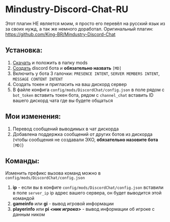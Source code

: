 # Mindustry-Discord-Chat-RU
Этот плагин НЕ является моим, я просто его перевёл на русский язык из за своих нужд, а так же немного доработал.
Оригинальный плагин: https://github.com/King-BR/Mindustry-Discord-Chat

## Установка:
1. [Скачать](https://github.com/Lolip-p/Mindustry-Discord-Chat-RU/releases) и положить в папку mods
2. [Создать](https://discord.com/developers/applications) discord бота и **обязательно назвать** `[MD]`
3. Включить у бота 3 галочки: `PRESENCE INTENT`, `SERVER MEMBERS INTENT`, `MESSAGE CONTENT INTENT`
4. Создать токен и пригласить на ваш дискорд сервер
5. В файле конфига `config/mods/DiscordChat/config.json` в поле рядом с `bot_token` вставить токен бота, рядом с `channel_chat` вставить ID вашего дискорд чата где вы будете общаться

## Мои изменения:
1. Перевод сообщений выводимых в чат дискорда
2. Добавлена поддержка сообщений от других ботов из дискорда (чтобы сообщения не создавали ЭХО, **обязательно назовите бота** `[MD]`)

## Команды:
Изменить префикс вызова команд можно в `config/mods/DiscordChat/config.json`
1. **ip** - если вы в конфиге `config/mods/DiscordChat/config.json` вставили в поле `server_ip` ip адрес вашего сервера, он будет выводится этой командой
2. **gameinfo** или **gi** - вывод игровой информации
3. **playerinfo** или **pi *<ник игрока>*** - вывод информации об игроке с данным ником
